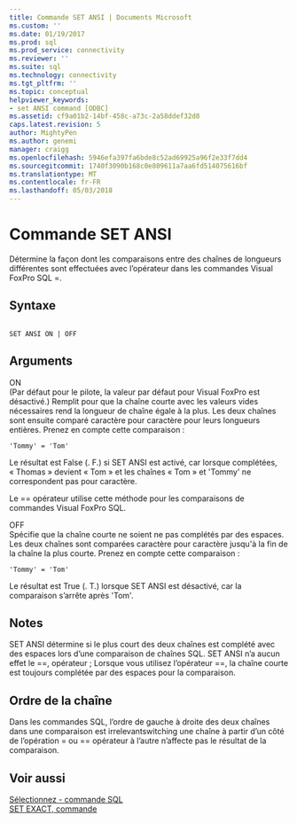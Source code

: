 ```yaml
---
title: Commande SET ANSI | Documents Microsoft
ms.custom: ''
ms.date: 01/19/2017
ms.prod: sql
ms.prod_service: connectivity
ms.reviewer: ''
ms.suite: sql
ms.technology: connectivity
ms.tgt_pltfrm: ''
ms.topic: conceptual
helpviewer_keywords:
- set ANSI command [ODBC]
ms.assetid: cf9a01b2-14bf-458c-a73c-2a58ddef32d8
caps.latest.revision: 5
author: MightyPen
ms.author: genemi
manager: craigg
ms.openlocfilehash: 5946efa397fa6bde8c52ad69925a96f2e33f7dd4
ms.sourcegitcommit: 1740f3090b168c0e809611a7aa6fd514075616bf
ms.translationtype: MT
ms.contentlocale: fr-FR
ms.lasthandoff: 05/03/2018
---
```

# <a name="set-ansi-command"></a>Commande SET ANSI
Détermine la façon dont les comparaisons entre des chaînes de longueurs différentes sont effectuées avec l’opérateur dans les commandes Visual FoxPro SQL =.  
  
## <a name="syntax"></a>Syntaxe  
  
```  
  
SET ANSI ON | OFF  
```  
  
## <a name="arguments"></a>Arguments  
 ON  
 (Par défaut pour le pilote, la valeur par défaut pour Visual FoxPro est désactivé.) Remplit pour que la chaîne courte avec les valeurs vides nécessaires rend la longueur de chaîne égale à la plus. Les deux chaînes sont ensuite comparé caractère pour caractère pour leurs longueurs entières. Prenez en compte cette comparaison :  
  
```  
'Tommy' = 'Tom'  
```  
  
 Le résultat est False (. F.) si SET ANSI est activé, car lorsque complétées, « Thomas » devient « Tom » et les chaînes « Tom » et 'Tommy' ne correspondent pas pour caractère.  
  
 Le == opérateur utilise cette méthode pour les comparaisons de commandes Visual FoxPro SQL.  
  
 OFF  
 Spécifie que la chaîne courte ne soient ne pas complétés par des espaces. Les deux chaînes sont comparées caractère pour caractère jusqu'à la fin de la chaîne la plus courte. Prenez en compte cette comparaison :  
  
```  
'Tommy' = 'Tom'  
```  
  
 Le résultat est True (. T.) lorsque SET ANSI est désactivé, car la comparaison s’arrête après 'Tom'.  
  
## <a name="remarks"></a>Notes  
 SET ANSI détermine si le plus court des deux chaînes est complété avec des espaces lors d’une comparaison de chaînes SQL. SET ANSI n’a aucun effet le ==, opérateur ; Lorsque vous utilisez l’opérateur ==, la chaîne courte est toujours complétée par des espaces pour la comparaison.  
  
## <a name="string-order"></a>Ordre de la chaîne  
 Dans les commandes SQL, l’ordre de gauche à droite des deux chaînes dans une comparaison est irrelevantswitching une chaîne à partir d’un côté de l’opération = ou == opérateur à l’autre n’affecte pas le résultat de la comparaison.  
  
## <a name="see-also"></a>Voir aussi  
 [Sélectionnez - commande SQL](../../odbc/microsoft/select-sql-command.md)   
 [SET EXACT, commande](../../odbc/microsoft/set-exact-command.md)
